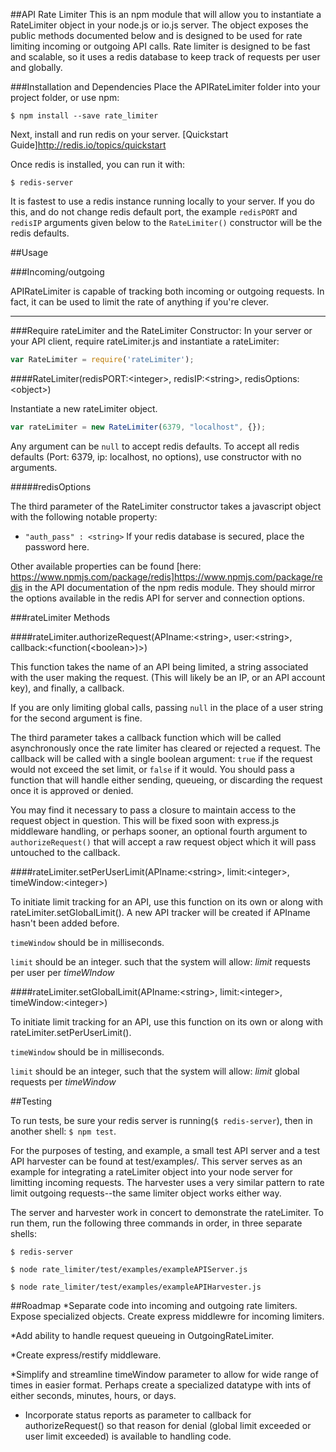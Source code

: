 ##API Rate Limiter
This is an npm module that will allow you to instantiate a RateLimiter object in your node.js or io.js server.  The object exposes the public methods documented below and is designed to be used for rate limiting incoming or outgoing API calls.  Rate limiter is designed to be fast and scalable, so it uses a redis database to keep track of requests per user and globally.

###Installation and Dependencies
Place the APIRateLimiter folder into your project folder, or use npm:

```shell
$ npm install --save rate_limiter
```

Next, install and run redis on your server.
[Quickstart Guide]http://redis.io/topics/quickstart

Once redis is installed, you can run it with:

```shell
$ redis-server
```

It is fastest to use a redis instance running locally to your server.  If you do this, and do not change redis default port, the example `redisPORT` and `redisIP` arguments given below to the `RateLimiter()` constructor will be the redis defaults.

##Usage

###Incoming/outgoing

APIRateLimiter is capable of tracking both incoming or outgoing requests.  In fact, it can be used to limit the rate of anything if you're clever.

---
###Require rateLimiter and the RateLimiter Constructor:
In your server or your API client, require rateLimiter.js and instantiate a rateLimiter:

```javascript
var RateLimiter = require('rateLimiter');
```


####RateLimiter(redisPORT:\<integer\>, redisIP:\<string\>, redisOptions:\<object\>)

Instantiate a new rateLimiter object.
```javascript
var rateLimiter = new RateLimiter(6379, "localhost", {});
```

Any argument can be `null` to accept redis defaults.  To accept all redis defaults (Port: 6379, ip: localhost, no options), use constructor with no arguments.

#####redisOptions

The third parameter of the RateLimiter constructor takes a javascript object with the following notable property:

* `"auth_pass" : <string>` If your redis database is secured, place the password here.

Other available properties can be found [here: https://www.npmjs.com/package/redis]https://www.npmjs.com/package/redis in the API documentation of the npm redis module.  They should mirror the options available in the redis API for server and connection options.



###rateLimiter Methods

####rateLimiter.authorizeRequest(APIname:\<string>, user:\<string\>, callback:\<function(\<boolean\>)\>)

This function takes the name of an API being limited, a string associated with the user making the request.  (This will likely be an IP, or an API account key), and finally, a callback.

If you are only limiting global calls, passing `null` in the place of a user string for the second argument is fine.

The third parameter takes a callback function which will be called asynchronously once the rate limiter has cleared or rejected a request.  The callback will be called with a single boolean argument:  `true` if the request would not exceed the set limit, or `false` if it would.  You should pass a function that will handle either sending, queueing, or discarding the request once it is approved or denied.  

You may find it necessary to pass a closure to maintain access to the request object in question.  This will be fixed soon with express.js middleware handling, or perhaps sooner, an optional fourth argument to `authorizeRequest()` that will accept a raw request object which it will pass untouched to the callback.


####rateLimiter.setPerUserLimit(APIname:\<string\>, limit:\<integer\>, timeWindow:\<integer\>)

To initiate limit tracking for an API, use this function on its own or along with rateLimiter.setGlobalLimit().  A new API tracker will be created if APIname hasn't been added before.  

`timeWindow` should be in milliseconds.  

`limit` should be an integer.  such that the system will allow: *limit* requests per user per *timeWIndow*

####rateLimiter.setGlobalLimit(APIname:\<string\>, limit:\<integer\>, timeWindow:\<integer\>)

To initiate limit tracking for an API, use this function on its own or along with rateLimiter.setPerUserLimit().

`timeWindow` should be in milliseconds.  

`limit` should be an integer, such that the system will allow: *limit* global requests per *timeWindow*

##Testing

To run tests, be sure your redis server is running(`$ redis-server`), then in another shell: `$ npm test`.


For the purposes of testing, and example, a small test API server and a test API harvester can be found at test/examples/.  This server serves as an example for integrating a rateLimiter object into your node server for limitting incoming requests.  The harvester uses a very similar pattern to rate limit outgoing requests--the same limiter object works either way.

The server and harvester work in concert to demonstrate the rateLimiter.  To run them, run the following three commands in order, in three separate shells:

```shell
$ redis-server
```

```shell
$ node rate_limiter/test/examples/exampleAPIServer.js
```

```shell
$ node rate_limiter/test/examples/exampleAPIHarvester.js
```

##Roadmap
*Separate code into incoming and outgoing rate limiters.  Expose specialized objects.  Create express middlewre for incoming limiters.

*Add ability to handle request queueing in OutgoingRateLimiter.

*Create express/restify middleware.

*Simplify and streamline timeWindow parameter to allow for wide range of times in easier format.  Perhaps create a specialized datatype with ints of either seconds, minutes, hours, or days.

* Incorporate status reports as parameter to callback for authorizeRequest() so that reason for denial (global limit exceeded or user limit exceeded) is available to handling code.
